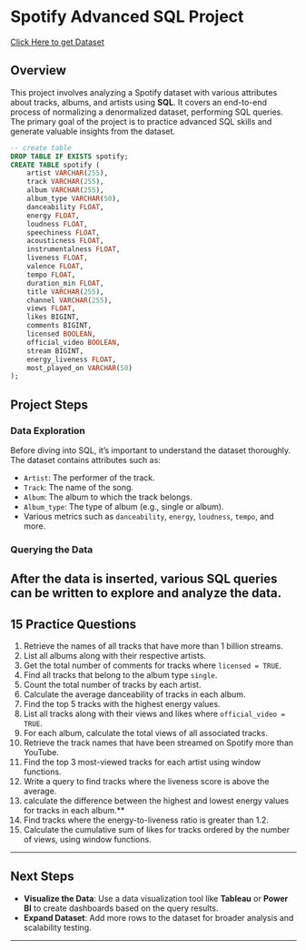 # Spotify Advanced SQL Project 
[Click Here to get Dataset](https://www.kaggle.com/datasets/sanjanchaudhari/spotify-dataset)


## Overview
This project involves analyzing a Spotify dataset with various attributes about tracks, albums, and artists using **SQL**. It covers an end-to-end process of normalizing a denormalized dataset, performing SQL queries. The primary goal of the project is to practice advanced SQL skills and generate valuable insights from the dataset.

```sql
-- create table
DROP TABLE IF EXISTS spotify;
CREATE TABLE spotify (
    artist VARCHAR(255),
    track VARCHAR(255),
    album VARCHAR(255),
    album_type VARCHAR(50),
    danceability FLOAT,
    energy FLOAT,
    loudness FLOAT,
    speechiness FLOAT,
    acousticness FLOAT,
    instrumentalness FLOAT,
    liveness FLOAT,
    valence FLOAT,
    tempo FLOAT,
    duration_min FLOAT,
    title VARCHAR(255),
    channel VARCHAR(255),
    views FLOAT,
    likes BIGINT,
    comments BIGINT,
    licensed BOOLEAN,
    official_video BOOLEAN,
    stream BIGINT,
    energy_liveness FLOAT,
    most_played_on VARCHAR(50)
);
```
## Project Steps

###  Data Exploration
Before diving into SQL, it’s important to understand the dataset thoroughly. The dataset contains attributes such as:
- `Artist`: The performer of the track.
- `Track`: The name of the song.
- `Album`: The album to which the track belongs.
- `Album_type`: The type of album (e.g., single or album).
- Various metrics such as `danceability`, `energy`, `loudness`, `tempo`, and more.

###  Querying the Data
After the data is inserted, various SQL queries can be written to explore and analyze the data. 
  ---

## 15 Practice Questions

1. Retrieve the names of all tracks that have more than 1 billion streams.
2. List all albums along with their respective artists.
3. Get the total number of comments for tracks where `licensed = TRUE`.
4. Find all tracks that belong to the album type `single`.
5. Count the total number of tracks by each artist.
6. Calculate the average danceability of tracks in each album.
7. Find the top 5 tracks with the highest energy values.
8. List all tracks along with their views and likes where `official_video = TRUE`.
9. For each album, calculate the total views of all associated tracks.
10. Retrieve the track names that have been streamed on Spotify more than YouTube.
11. Find the top 3 most-viewed tracks for each artist using window functions.
12. Write a query to find tracks where the liveness score is above the average.
13. calculate the difference between the highest and lowest energy values for tracks in each album.**
14. Find tracks where the energy-to-liveness ratio is greater than 1.2.
15. Calculate the cumulative sum of likes for tracks ordered by the number of views, using window functions.
---

## Next Steps
- **Visualize the Data**: Use a data visualization tool like **Tableau** or **Power BI** to create dashboards based on the query results.
- **Expand Dataset**: Add more rows to the dataset for broader analysis and scalability testing.
---

